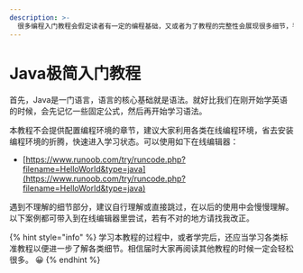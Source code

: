 ```yaml
---
description: >-
  很多编程入门教程会假定读者有一定的编程基础，又或者为了教程的完整性会展现很多细节，导致零基础学习者在学习的过程中会迷失在各种细节之中，从而难以把握语言最重要的脉络。所以本教材尝试简化各种细节，给零基础学习者一个快速入门的途径，帮助零基础学习者建立一个初步的概念，进而再去阅读其他教程的时候可以更容易消化。
---
```


# Java极简入门教程

首先，Java是一门语言，语言的核心基础就是语法。就好比我们在刚开始学英语的时候，会先记忆一些固定公式，然后再开始学习语法。

本教程不会提供配置编程环境的章节，建议大家利用各类在线编程环境，省去安装编程环境的折腾，快速进入学习状态。可以使用如下在线编辑器：

* [https://www.runoob.com/try/runcode.php?filename=HelloWorld&type=java](https://www.runoob.com/try/runcode.php?filename=HelloWorld&type=java)

遇到不理解的细节部分，建议自行理解或直接跳过，在以后的使用中会慢慢理解。以下案例都可带入到在线编辑器里尝试，若有不对的地方请找我改正。

{% hint style="info" %}
学习本教程的过程中，或者学完后，还应当学习各类标准教程以便进一步了解各类细节。相信届时大家再阅读其他教程的时候一定会轻松很多。 😀 
{% endhint %}









